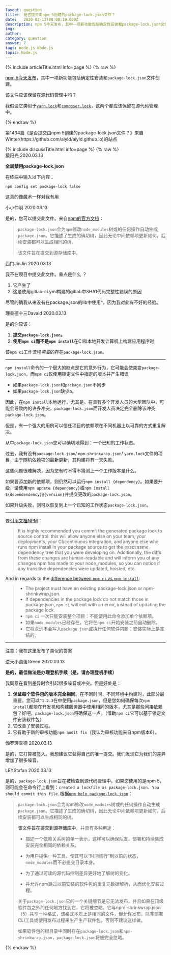 ```yaml
---
layout: question
title:  是否提交由npm 5创建的package-lock.json文件？
date:   2020-03-13T08:08:19.000Z
description: npm 5今天发布，其中一项新功能包括确定性安装和package-lock.json文件创建。该文件应该保留在源代码管理中吗？我假设它类似于yar...
img: 
author: 
category: question
answer: 7
tags: node.js Node.js
topic: Node.js
---
```

<div class="article-root">
  <div class="article">
    {% include articleTitle.html info=page %}
    {% raw %}
    <div class="article-content"><p><a href="http://blog.npmjs.org/post/161081169345/v500" rel="noreferrer"><font style="vertical-align: inherit;"><font style="vertical-align: inherit;">npm 5今天发布</font></font></a><font style="vertical-align: inherit;"><font style="vertical-align: inherit;">，其中一项新功能包括确定性安装和</font></font><code>package-lock.json</code><font style="vertical-align: inherit;"><font style="vertical-align: inherit;">文件</font><font style="vertical-align: inherit;">创建</font><font style="vertical-align: inherit;">。</font></font></p>

<p><font style="vertical-align: inherit;"><font style="vertical-align: inherit;">该文件应该保留在源代码管理中吗？</font></font></p>

<p><font style="vertical-align: inherit;"><font style="vertical-align: inherit;">我假设它类似于</font></font><a href="https://stackoverflow.com/questions/39990017/should-i-commit-the-yarn-lock-file-and-what-is-it-for"><code>yarn.lock</code></a><font style="vertical-align: inherit;"><font style="vertical-align: inherit;">和</font></font><a href="https://stackoverflow.com/questions/12896780/should-composer-lock-be-committed-to-version-control"><code>composer.lock</code></a><font style="vertical-align: inherit;"><font style="vertical-align: inherit;">，这两个都应该保留在源代码管理中。</font></font></p></div>
    {% endraw %}
  </div>
  <p class="winter_mark">第1434篇《是否提交由npm 5创建的package-lock.json文件？》来自Winter(https://github.com/aiyld/aiyld.github.io)的站点</p>
  <div class="discuss-wrapper">
    {% include discussTitle.html info=page %}
    {% raw %}
    <div class="discuss-item">
        <div class="discuss-parent">
          <div class="discuss-meta">
            <span class="discuss-user">猿阳光</span>
            <span class="discuss-time">2020.03.13</span>
          </div>
          <div class="discuss-comment"><p><strong><font style="vertical-align: inherit;"><font style="vertical-align: inherit;">全局禁用package-lock.json</font></font></strong></p>

<p><font style="vertical-align: inherit;"><font style="vertical-align: inherit;">在终端中输入以下内容：</font></font></p>

<pre><code>npm config set package-lock false
</code></pre>

<p><font style="vertical-align: inherit;"><font style="vertical-align: inherit;">这真的像魔术一样对我有用</font></font></p></div>
        </div></div><div class="discuss-item">
        <div class="discuss-parent">
          <div class="discuss-meta">
            <span class="discuss-user">小小仲羽</span>
            <span class="discuss-time">2020.03.13</span>
          </div>
          <div class="discuss-comment"><p><font style="vertical-align: inherit;"><font style="vertical-align: inherit;">是的，您可以提交此文件。</font><font style="vertical-align: inherit;">来自</font></font><a href="https://docs.npmjs.com/files/package-lock.json" rel="nofollow noreferrer"><font style="vertical-align: inherit;"><font style="vertical-align: inherit;">npm的官方文档</font></font></a><font style="vertical-align: inherit;"><font style="vertical-align: inherit;">：</font></font></p>

<blockquote>
  <p><code>package-lock.json</code><font style="vertical-align: inherit;"><font style="vertical-align: inherit;">会为</font></font><code>npm</code><font style="vertical-align: inherit;"><font style="vertical-align: inherit;">修改</font></font><code>node_modules</code><font style="vertical-align: inherit;"><font style="vertical-align: inherit;">树或的</font><font style="vertical-align: inherit;">任何操作自动生成</font></font><code>package.json</code><font style="vertical-align: inherit;"><font style="vertical-align: inherit;">。</font><font style="vertical-align: inherit;">它描述了生成的确切树，因此无论中间依赖项更新如何，后续安装都可以生成相同的树。</font></font></p>
  
  <p><font style="vertical-align: inherit;"><font style="vertical-align: inherit;">该文件旨在提交到源存储库中。</font></font></p>
</blockquote></div>
        </div></div><div class="discuss-item">
        <div class="discuss-parent">
          <div class="discuss-meta">
            <span class="discuss-user">西门JinJin</span>
            <span class="discuss-time">2020.03.13</span>
          </div>
          <div class="discuss-comment"><p><font style="vertical-align: inherit;"><font style="vertical-align: inherit;">我不在项目中提交此文件。</font><font style="vertical-align: inherit;">重点是什么 ？</font></font></p>

<ol>
<li><font style="vertical-align: inherit;"><font style="vertical-align: inherit;">它产生了</font></font></li>
<li><font style="vertical-align: inherit;"><font style="vertical-align: inherit;">这是使用gitlab-ci.yml构建的gitlab中SHA1代码完整性错误的原因</font></font></li>
</ol>

<p><font style="vertical-align: inherit;"><font style="vertical-align: inherit;">尽管的确我从来没有在package.json的lib中使用^，因为我对此有不好的经验。</font></font></p></div>
        </div></div><div class="discuss-item">
        <div class="discuss-parent">
          <div class="discuss-meta">
            <span class="discuss-user">理查德十三Davaid</span>
            <span class="discuss-time">2020.03.13</span>
          </div>
          <div class="discuss-comment"><p><font style="vertical-align: inherit;"><font style="vertical-align: inherit;">是的你应该：</font></font></p>

<ol>
<li><strong><font style="vertical-align: inherit;"><font style="vertical-align: inherit;">提交</font></font><code>package-lock.json</code><font style="vertical-align: inherit;"><font style="vertical-align: inherit;">。</font></font></strong></li>
<li><strong><font style="vertical-align: inherit;"><font style="vertical-align: inherit;">使用</font></font><code>npm ci</code><font style="vertical-align: inherit;"><font style="vertical-align: inherit;">而不是</font></font><code>npm install</code></strong><font style="vertical-align: inherit;"><font style="vertical-align: inherit;">在CI和本地开发计算机上构建应用程序时</font></font></li>
</ol>

<p><font style="vertical-align: inherit;"><font style="vertical-align: inherit;">该</font></font><code>npm ci</code><font style="vertical-align: inherit;"><font style="vertical-align: inherit;">工作流程</font></font><em><font style="vertical-align: inherit;"><font style="vertical-align: inherit;">需要</font></font></em><font style="vertical-align: inherit;"><font style="vertical-align: inherit;">的存在</font></font><code>package-lock.json</code><font style="vertical-align: inherit;"><font style="vertical-align: inherit;">。</font></font></p>

<hr>

<p><font style="vertical-align: inherit;"></font><code>npm install</code><font style="vertical-align: inherit;"><font style="vertical-align: inherit;">命令的</font><font style="vertical-align: inherit;">一个很大的缺点</font><font style="vertical-align: inherit;">是它的意外行为，它可能会使突变</font></font><code>package-lock.json</code><font style="vertical-align: inherit;"><font style="vertical-align: inherit;">，而</font></font><code>npm ci</code><font style="vertical-align: inherit;"><font style="vertical-align: inherit;">仅使用锁定文件中指定的版本并产生错误</font></font></p>

<ul>
<li><font style="vertical-align: inherit;"><font style="vertical-align: inherit;">如果</font></font><code>package-lock.json</code><font style="vertical-align: inherit;"><font style="vertical-align: inherit;">和</font></font><code>package.json</code><font style="vertical-align: inherit;"><font style="vertical-align: inherit;">不同步</font></font></li>
<li><font style="vertical-align: inherit;"><font style="vertical-align: inherit;">如果</font></font><code>package-lock.json</code><font style="vertical-align: inherit;"><font style="vertical-align: inherit;">缺少a。</font></font></li>
</ul>

<p><font style="vertical-align: inherit;"><font style="vertical-align: inherit;">因此，在</font></font><code>npm install</code><font style="vertical-align: inherit;"><font style="vertical-align: inherit;">本地</font><font style="vertical-align: inherit;">运行</font><font style="vertical-align: inherit;">，尤其是。</font><font style="vertical-align: inherit;">在具有多个开发人员的大型团队中，可能会导致内的许多冲突，</font></font><code>package-lock.json</code><font style="vertical-align: inherit;"><font style="vertical-align: inherit;">而开发人员决定完全删除该</font><font style="vertical-align: inherit;">冲突</font></font><code>package-lock.json</code><font style="vertical-align: inherit;"><font style="vertical-align: inherit;">。</font></font></p>

<p><font style="vertical-align: inherit;"><font style="vertical-align: inherit;">但是，有一个强大的用例可以信任项目的依赖项在不同机器上以可靠的方式重复解决。</font></font></p>

<p><font style="vertical-align: inherit;"><font style="vertical-align: inherit;">从中</font></font><code>package-lock.json</code><font style="vertical-align: inherit;"><font style="vertical-align: inherit;">您可以确切地得到：一个已知的工作状态。</font></font></p>

<p><font style="vertical-align: inherit;"><font style="vertical-align: inherit;">过去，我有没有</font></font><code>package-lock.json</code><font style="vertical-align: inherit;"><font style="vertical-align: inherit;">/ </font></font><code>npm-shrinkwrap.json</code><font style="vertical-align: inherit;"><font style="vertical-align: inherit;">/ </font></font><code>yarn.lock</code><font style="vertical-align: inherit;"><font style="vertical-align: inherit;">文件的</font><font style="vertical-align: inherit;">项目，</font><font style="vertical-align: inherit;">由于随机依赖项的最新更新，其构建将有一天失败。</font></font></p>

<p><font style="vertical-align: inherit;"><font style="vertical-align: inherit;">这些问题很难解决，因为您有时不得不猜测上一个工作版本是什么。</font></font></p>

<p><font style="vertical-align: inherit;"><font style="vertical-align: inherit;">如果要添加新的依赖项，则仍然可以运行</font></font><code>npm install {dependency}</code><font style="vertical-align: inherit;"><font style="vertical-align: inherit;">。</font><font style="vertical-align: inherit;">如果要升级，请使用</font></font><code>npm update {dependency}</code><font style="vertical-align: inherit;"><font style="vertical-align: inherit;">或</font></font><code>npm install ${dependendency}@{version}</code><font style="vertical-align: inherit;"><font style="vertical-align: inherit;">并提交更改的</font></font><code>package-lock.json</code><font style="vertical-align: inherit;"><font style="vertical-align: inherit;">。</font></font></p>

<p><font style="vertical-align: inherit;"><font style="vertical-align: inherit;">如果升级失败，则可以恢复到上一个​​已知的工作状态</font></font><code>package-lock.json</code><font style="vertical-align: inherit;"><font style="vertical-align: inherit;">。</font></font></p>

<hr>

<p><font style="vertical-align: inherit;"><font style="vertical-align: inherit;">要</font></font><a href="https://docs.npmjs.com/files/package-locks" rel="noreferrer"><font style="vertical-align: inherit;"><font style="vertical-align: inherit;">引用文档NPM</font></font></a><font style="vertical-align: inherit;"><font style="vertical-align: inherit;">：</font></font></p>

<blockquote>
  <p>It is highly recommended you commit the generated package lock to
  source control: this will allow anyone else on your team, your
  deployments, your CI/continuous integration, and anyone else who runs
  npm install in your package source to get the exact same dependency
  tree that you were developing on. Additionally, the diffs from these
  changes are human-readable and will inform you of any changes npm has
  made to your node_modules, so you can notice if any transitive
  dependencies were updated, hoisted, etc.</p>
</blockquote>

<p>And in regards to the <a href="https://docs.npmjs.com/cli/ci" rel="noreferrer">difference between <code>npm ci</code> vs <code>npm install</code></a>:</p>

<blockquote>
  <ul>
  <li>The project must have an existing package-lock.json or    npm-shrinkwrap.json.</li>
  <li>If dependencies in the package lock do not match    those in package.json, <code>npm ci</code> will exit with an error, instead of    updating
  the package lock. </li>
  <li><code>npm ci</code><font style="vertical-align: inherit;"><font style="vertical-align: inherit;"> 一次只能安装整个项目：不能使用此命令添加单个依赖项。</font></font></li>
  <li><font style="vertical-align: inherit;"><font style="vertical-align: inherit;">如果</font></font><code>node_modules</code><font style="vertical-align: inherit;"><font style="vertical-align: inherit;">已经存在，它将在</font></font><code>npm ci</code><font style="vertical-align: inherit;"><font style="vertical-align: inherit;">开始安装</font><font style="vertical-align: inherit;">之前自动删除</font><font style="vertical-align: inherit;">。</font></font></li>
  <li><font style="vertical-align: inherit;"><font style="vertical-align: inherit;">它将永远不会写入</font></font><code>package.json</code><font style="vertical-align: inherit;"><font style="vertical-align: inherit;">或执行任何软件包锁：安装实际上是冻结的。</font></font></li>
  </ul>
</blockquote>

<hr>

<p><font style="vertical-align: inherit;"><font style="vertical-align: inherit;">注意：我在</font><a href="https://stackoverflow.com/a/48524475/457268"><font style="vertical-align: inherit;">这里</font></a><font style="vertical-align: inherit;">发布了类似的答案</font></font><a href="https://stackoverflow.com/a/48524475/457268"><font style="vertical-align: inherit;"></font></a></p></div>
        </div></div><div class="discuss-item">
        <div class="discuss-parent">
          <div class="discuss-meta">
            <span class="discuss-user">逆天小卤蛋Green</span>
            <span class="discuss-time">2020.03.13</span>
          </div>
          <div class="discuss-comment"><p><strong><font style="vertical-align: inherit;"><font style="vertical-align: inherit;">是的，最佳做法是办理登机手续（是，请办理登机手续）</font></font></strong></p>

<p><font style="vertical-align: inherit;"><font style="vertical-align: inherit;">我同意在看到差异时会引起很多噪音或冲突。</font><font style="vertical-align: inherit;">但是好处是：</font></font></p>

<ol>
<li><strong><font style="vertical-align: inherit;"><font style="vertical-align: inherit;">保证每个软件包的版本完全相同</font></font></strong><font style="vertical-align: inherit;"><font style="vertical-align: inherit;">。</font><font style="vertical-align: inherit;">在不同时间，不同环境中构建时，此部分最重要。</font><font style="vertical-align: inherit;">您可以</font></font><code>^1.2.3</code><font style="vertical-align: inherit;"><font style="vertical-align: inherit;">在中</font><font style="vertical-align: inherit;">使用</font></font><code>package.json</code><font style="vertical-align: inherit;"><font style="vertical-align: inherit;">，但是</font><font style="vertical-align: inherit;">您</font><font style="vertical-align: inherit;">如何确保每次</font></font><code>npm install</code><font style="vertical-align: inherit;"><font style="vertical-align: inherit;">都能在开发机和构建服务器中使用相同的版本，尤其是那些间接依赖包？</font><font style="vertical-align: inherit;">好吧，</font></font><code>package-lock.json</code><font style="vertical-align: inherit;"><font style="vertical-align: inherit;">将确保这一点。</font><font style="vertical-align: inherit;">（借助</font></font><code>npm ci</code><font style="vertical-align: inherit;"><font style="vertical-align: inherit;">它可以基于锁定文件安装软件包）</font></font></li>
<li><font style="vertical-align: inherit;"><font style="vertical-align: inherit;">它改善了安装过程。</font></font></li>
<li><font style="vertical-align: inherit;"><font style="vertical-align: inherit;">它有助于新的审核功能</font></font><code>npm audit fix</code><font style="vertical-align: inherit;"><font style="vertical-align: inherit;">（我认为审核功能来自npm版本6）。</font></font></li>
</ol></div>
        </div></div><div class="discuss-item">
        <div class="discuss-parent">
          <div class="discuss-meta">
            <span class="discuss-user">伽罗理查德</span>
            <span class="discuss-time">2020.03.13</span>
          </div>
          <div class="discuss-comment"><p><font style="vertical-align: inherit;"><font style="vertical-align: inherit;">是的，它打算被签入。我想建议它获得自己的唯一提交。</font><font style="vertical-align: inherit;">我们发现它为我们的差异增加了很多噪音。</font></font></p></div>
        </div></div><div class="discuss-item">
        <div class="discuss-parent">
          <div class="discuss-meta">
            <span class="discuss-user">LEYStafan</span>
            <span class="discuss-time">2020.03.13</span>
          </div>
          <div class="discuss-comment"><p><font style="vertical-align: inherit;"><font style="vertical-align: inherit;">是的，</font></font><code>package-lock.json</code><font style="vertical-align: inherit;"><font style="vertical-align: inherit;">旨在被检查到源代码管理中。</font><font style="vertical-align: inherit;">如果您使用的是npm 5，则可能会在命令行上看到：</font></font><code>created a lockfile as package-lock.json. You should commit this file.</code><font style="vertical-align: inherit;"><font style="vertical-align: inherit;">根据</font></font><a href="https://github.com/npm/npm/blob/v5.0.0/doc/files/package-lock.json.md" rel="noreferrer"><code>npm help package-lock.json</code></a><font style="vertical-align: inherit;"><font style="vertical-align: inherit;">：</font></font></p>

<blockquote>
  <p><code>package-lock.json</code><font style="vertical-align: inherit;"><font style="vertical-align: inherit;">会为npm修改</font></font><code>node_modules</code><font style="vertical-align: inherit;"><font style="vertical-align: inherit;">树或的</font><font style="vertical-align: inherit;">任何操作自动生成</font></font><code>package.json</code><font style="vertical-align: inherit;"><font style="vertical-align: inherit;">。</font><font style="vertical-align: inherit;">它描述了生成的确切树，因此无论中间依赖项更新如何，后续安装都可以生成相同的树。</font></font></p>
  
  <p><strong><font style="vertical-align: inherit;"><font style="vertical-align: inherit;">该文件旨在提交到源存储库中</font></font></strong><font style="vertical-align: inherit;"><font style="vertical-align: inherit;">，并具有多种用途：</font></font></p>
  
  <ul>
  <li><p><font style="vertical-align: inherit;"><font style="vertical-align: inherit;">描述一个依赖关系树的单一表示，这样可以确保队友，部署和持续集成安装完全相同的依赖关系。</font></font></p></li>
  <li><p><font style="vertical-align: inherit;"><font style="vertical-align: inherit;">为用户提供一种工具，使其可以“时间旅行”到以前的状态，</font></font><code>node_modules</code><font style="vertical-align: inherit;"><font style="vertical-align: inherit;">而不必提交目录本身。</font></font></p></li>
  <li><p><font style="vertical-align: inherit;"><font style="vertical-align: inherit;">为了通过可读的源代码控制差异更好地了解树的变化。</font></font></p></li>
  <li><p><font style="vertical-align: inherit;"><font style="vertical-align: inherit;">并允许npm跳过以前安装的软件包的重复元数据解析，从而优化安装过程。</font></font></p></li>
  </ul>
  
  <p><font style="vertical-align: inherit;"><font style="vertical-align: inherit;">关于</font></font><code>package-lock.json</code><font style="vertical-align: inherit;"><font style="vertical-align: inherit;">它的</font><font style="vertical-align: inherit;">一个关键细节</font><font style="vertical-align: inherit;">是它无法发布，并且如果在顶级软件包之外的任何地方找到它，它将被忽略。</font><font style="vertical-align: inherit;">它与npm-shrinkwrap.json（5）共享一种格式，该格式本质上是相同的文件，但允许发布。</font><font style="vertical-align: inherit;">除非部署CLI工具或使用发布过程来生产生产软件包，否则不建议这样做。</font></font></p>
  
  <p><font style="vertical-align: inherit;"><font style="vertical-align: inherit;">如果</font><font style="vertical-align: inherit;">软件包的根目录中</font><font style="vertical-align: inherit;">同时</font><font style="vertical-align: inherit;">存在</font></font><code>package-lock.json</code><font style="vertical-align: inherit;"><font style="vertical-align: inherit;">和</font></font><code>npm-shrinkwrap.json</code><font style="vertical-align: inherit;"><font style="vertical-align: inherit;">，</font></font><code>package-lock.json</code><font style="vertical-align: inherit;"><font style="vertical-align: inherit;">将被完全忽略。</font></font></p>
</blockquote></div>
        </div></div>
    {% endraw %}
  </div>
<div>
